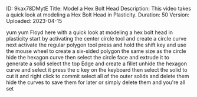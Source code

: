 ID: 9kax78DMytE
Title: Model a Hex Bolt Head
Description: This video takes a quick look at modeling a Hex Bolt Head in Plasticity.
Duration: 50
Version: 
Uploaded: 2023-04-15

yum yum Floyd here with a quick look at
modeling a hex bolt head in plasticity
start by activating the center circle
tool and create a circle curve next
activate the regular polygon tool press
and hold the shift key and use the mouse
wheel to create a six-sided polygon the
same size as the circle hide the hexagon
curve then select the circle face and
extrude it to generate a solid select
the top Edge and create a fillet unhide
the hexagon curve and select it press
the c key on the keyboard then select
the solid to cut it and right click to
commit select all of the outer solids
and delete them hide the curves to save
them for later or simply delete them and
you're all set